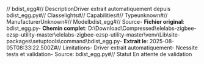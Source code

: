 // bdist_egg#// DescriptionDriver extrait automatiquement depuis bdist_egg.py#// Classelights#// Capabilities#// Typeunknown#// ManufacturerUnknown#// Modelbdist_egg#// Source- **Fichier original**: bdist_egg.py- **Chemin complet**: D:\Download\Compressed\elelabs-zigbee-ezsp-utility-master\elelabs-zigbee-ezsp-utility-master\venv\Lib\site-packages\setuptools\command\bdist_egg.py- **Extrait le**: 2025-08-05T08:33:22.500Z#// Limitations- Driver extrait automatiquement- Ncessite tests et validation- Source: bdist_egg.py#// Statut En attente de validation